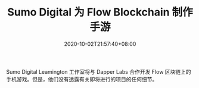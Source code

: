 ﻿---
title: "Sumo Digital 为 Flow Blockchain 制作手游"
date: 2020-10-02T21:57:40+08:00
lastmod: 2020-10-02T16:45:40+08:00
draft: false
authors: ["Alda"]
description: "Sumo Digital Leamington 工作室将与 Dapper Labs 合作开发 Flow 区块链上的手机游戏。但是，他们没有透露有关即将进行的项目的任何细节。"
featuredImage: "sumo-digital-making-mobile-games-for-flow-blockchain.png"
tags: ["Virtual World","虚拟世界","Play to Earn"]
categories: ["news"]
news: ["虚拟世界"]
weight: 
lightgallery: true
pinned: false
recommend: false
recommend1: false
---

Sumo Digital Leamington 工作室将与 Dapper Labs 合作开发 Flow 区块链上的手机游戏。但是，他们没有透露有关即将进行的项目的任何细节。

<!--more-->

